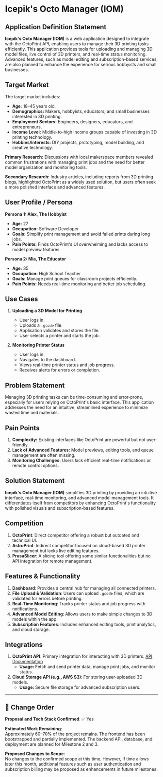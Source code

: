 # Icepik's Octo Manager (IOM)

## Application Definition Statement

**Icepik's Octo Manager (IOM)** is a web application designed to integrate with the OctoPrint API, enabling users to manage their 3D printing tasks efficiently. This application provides tools for uploading and managing 3D model files, live control of 3D printers, and real-time status monitoring. Advanced features, such as model editing and subscription-based services, are also planned to enhance the experience for serious hobbyists and small businesses.

## Target Market

The target market includes:

- **Age:** 18–45 years old.
- **Demographics:** Makers, hobbyists, educators, and small businesses interested in 3D printing.
- **Employment Sectors:** Engineers, designers, educators, and entrepreneurs.
- **Income Level:** Middle-to-high income groups capable of investing in 3D printing technology.
- **Hobbies/Interests:** DIY projects, prototyping, model building, and creative technology.

**Primary Research:** Discussions with local makerspace members revealed common frustrations with managing print jobs and the need for better model organization and monitoring tools.

**Secondary Research:** Industry articles, including reports from 3D printing blogs, highlighted OctoPrint as a widely used solution, but users often seek a more polished interface and advanced features.

## User Profile / Persona

**Persona 1: Alex, The Hobbyist**

- **Age:** 27
- **Occupation:** Software Developer
- **Goals:** Simplify print management and avoid failed prints during long jobs.
- **Pain Points:** Finds OctoPrint's UI overwhelming and lacks access to model preview features.

**Persona 2: Mia, The Educator**

- **Age:** 35
- **Occupation:** High School Teacher
- **Goals:** Manage print queues for classroom projects efficiently.
- **Pain Points:** Needs real-time monitoring and better job scheduling.

## Use Cases

1. **Uploading a 3D Model for Printing**

   - User logs in.
   - Uploads a `.gcode` file.
   - Application validates and stores the file.
   - User selects a printer and starts the job.

2. **Monitoring Printer Status**
   - User logs in.
   - Navigates to the dashboard.
   - Views real-time printer status and job progress.
   - Receives alerts for errors or completion.

## Problem Statement

Managing 3D printing tasks can be time-consuming and error-prone, especially for users relying on OctoPrint's basic interface. This application addresses the need for an intuitive, streamlined experience to minimize wasted time and materials.

## Pain Points

1. **Complexity:** Existing interfaces like OctoPrint are powerful but not user-friendly.
2. **Lack of Advanced Features:** Model previews, editing tools, and queue management are often missing.
3. **Monitoring Challenges:** Users lack efficient real-time notifications or remote control options.

## Solution Statement

**Icepik's Octo Manager (IOM)** simplifies 3D printing by providing an intuitive interface, real-time monitoring, and advanced model management tools. It differentiates itself from competitors by enhancing OctoPrint's functionality with polished visuals and subscription-based features.

## Competition

1. **OctoPrint**: Direct competitor offering a robust but outdated and technical UI.
2. **AstroPrint**: Indirect competitor focused on cloud-based 3D printer management but lacks live editing features.
3. **PrusaSlicer**: A slicing tool offering some similar functionalities but no API integration for remote management.

## Features & Functionality

1. **Dashboard**: Provides a central hub for managing all connected printers.
2. **File Upload & Validation**: Users can upload `.gcode` files, which are validated for errors before printing.
3. **Real-Time Monitoring**: Tracks printer status and job progress with notifications.
4. **Advanced Model Editing**: Allows users to make simple changes to 3D models within the app.
5. **Subscription Features**: Includes enhanced editing tools, print analytics, and cloud storage.

## Integrations

1. **OctoPrint API**: Primary integration for interacting with 3D printers. [API Documentation](https://docs.octoprint.org/en/master/api/)
   - **Usage:** Fetch and send printer data, manage print jobs, and monitor status.
2. **Cloud Storage API (e.g., AWS S3)**: For storing user-uploaded 3D models.
   - **Usage:** Secure file storage for advanced subscription users.

---

## 🔁 Change Order

**Proposal and Tech Stack Confirmed**: ✅ Yes

**Estimated Work Remaining**:  
Approximately 60–70% of the project remains. The frontend has been bootstrapped and partially implemented. The backend API, database, and deployment are planned for Milestone 2 and 3.

**Proposed Changes to Scope**:  
No changes to the confirmed scope at this time. However, if time allows later this month, additional features such as user authentication and subscription billing may be proposed as enhancements in future milestones.
